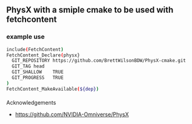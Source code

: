 ## PhysX with a smiple cmake to be used with fetchcontent

### example use


```bash
include(FetchContent)
FetchContent_Declare(physx}
  GIT_REPOSITORY https://github.com/BrettWilsonBDW/PhysX-cmake.git
  GIT_TAG head
  GIT_SHALLOW    TRUE
  GIT_PROGRESS   TRUE
)
FetchContent_MakeAvailable(${dep})
```

####
Acknowledgements

- https://github.com/NVIDIA-Omniverse/PhysX
